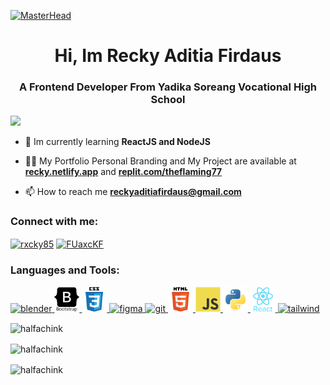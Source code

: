 [![MasterHead](https://camo.githubusercontent.com/48ec00ed4c84e771db4a1db90b56352923a8d644452a32b434d68e97006c9337/68747470733a2f2f63686b736b696c6c732e636f6d2f77702d636f6e74656e742f75706c6f6164732f323032302f30342f504e432d416e696d617465642d42616e6e6572732e676966)](https://HalfaChink.io)
<h1 align="center">Hi, Im Recky Aditia Firdaus</h1>
<h3 align="center">A Frontend Developer From Yadika Soreang Vocational High School</h3>

<a href="https://github.com/Meghna-DAS/github-profile-views-counter"><img src="https://komarev.com/ghpvc/?username=HalfaChink">
<p align="left"> <a href="https://github.com/ryo-ma/github-profile-trophy"></a></p>

- :seedling: Im currently learning **ReactJS and NodeJS**

- :man_technologist: My Portfolio Personal Branding and My Project are available at [**recky.netlify.app**](https://recky.netlify.app/) and [**replit.com/theflaming77**](https://replit.com/@theflaming77)

- :mailbox: How to reach me **reckyaditiafirdaus@gmail.com**

<h3 align="left">Connect with me:</h3>
<p align="left">
<a href="https://instagram.com/rxcky85" target="blank"><img align="center" src="https://raw.githubusercontent.com/rahuldkjain/github-profile-readme-generator/master/src/images/icons/Social/instagram.svg" alt="rxcky85" height="30" width="40" /></a>
<a href="https://discord.gg/FUaxcKF" target="blank"><img align="center" src="https://raw.githubusercontent.com/rahuldkjain/github-profile-readme-generator/master/src/images/icons/Social/discord.svg" alt="FUaxcKF" height="30" width="40" /></a>
</p>

<h3 align="left">Languages and Tools:</h3>
<p align="left"> <a href="https://www.blender.org/" target="_blank" rel="noreferrer"> <img src="https://download.blender.org/branding/community/blender_community_badge_white.svg" alt="blender" width="40" height="40"/> </a> <a href="https://getbootstrap.com" target="_blank" rel="noreferrer"> <img src="https://raw.githubusercontent.com/devicons/devicon/master/icons/bootstrap/bootstrap-plain-wordmark.svg" alt="bootstrap" width="40" height="40"/> </a> <a href="https://www.w3schools.com/css/" target="_blank" rel="noreferrer"> <img src="https://raw.githubusercontent.com/devicons/devicon/master/icons/css3/css3-original-wordmark.svg" alt="css3" width="40" height="40"/> </a> <a href="https://www.figma.com/" target="_blank" rel="noreferrer"> <img src="https://www.vectorlogo.zone/logos/figma/figma-icon.svg" alt="figma" width="40" height="40"/> </a> <a href="https://git-scm.com/" target="_blank" rel="noreferrer"> <img src="https://www.vectorlogo.zone/logos/git-scm/git-scm-icon.svg" alt="git" width="40" height="40"/> </a> <a href="https://www.w3.org/html/" target="_blank" rel="noreferrer"> <img src="https://raw.githubusercontent.com/devicons/devicon/master/icons/html5/html5-original-wordmark.svg" alt="html5" width="40" height="40"/> </a> <a href="https://developer.mozilla.org/en-US/docs/Web/JavaScript" target="_blank" rel="noreferrer"> <img src="https://raw.githubusercontent.com/devicons/devicon/master/icons/javascript/javascript-original.svg" alt="javascript" width="40" height="40"/> </a> <a href="https://www.python.org" target="_blank" rel="noreferrer"> <img src="https://raw.githubusercontent.com/devicons/devicon/master/icons/python/python-original.svg" alt="python" width="40" height="40"/> </a> <a href="https://reactjs.org/" target="_blank" rel="noreferrer"> <img src="https://raw.githubusercontent.com/devicons/devicon/master/icons/react/react-original-wordmark.svg" alt="react" width="40" height="40"/> </a> <a href="https://tailwindcss.com/" target="_blank" rel="noreferrer"> <img src="https://www.vectorlogo.zone/logos/tailwindcss/tailwindcss-icon.svg" alt="tailwind" width="40" height="40"/> </a> </p>

<p><img align="center" src="https://github-readme-stats.vercel.app/api/top-langs?username=halfachink&show_icons=true&theme=gotham&layout=compact" alt="halfachink" /></p>

<p><img align="center" src="https://github-readme-stats.vercel.app/api?username=halfachink&show_icons=true&theme=gotham" alt="halfachink" /></p>

<p><img align="center" src="https://github-readme-streak-stats.herokuapp.com/?user=halfachink&show_icons=true&theme=gotham" alt="halfachink" /></p>
